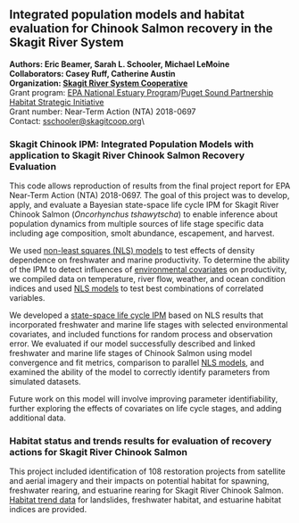 ## Integrated population models and habitat evaluation for Chinook Salmon recovery in the Skagit River System
**Authors: Eric Beamer, Sarah L. Schooler, Michael LeMoine** <br/>
**Collaborators: Casey Ruff, Catherine Austin** <br/>
**Organization: [Skagit River System Cooperative](http://skagitcoop.org/)** <br/>
Grant program: [EPA National Estuary Program](https://www.epa.gov/puget-sound/funding-and-grants-puget-sound)/[Puget Sound Partnership Habitat Strategic Initiative](https://pugetsoundestuary.wa.gov/habitat-strategic-initiative/) <br/>
Grant number: Near-Term Action (NTA) 2018-0697 <br/>
Contact: sschooler@skagitcoop.org\

### Skagit Chinook IPM: Integrated Population Models with application to Skagit River Chinook Salmon Recovery Evaluation
This code allows reproduction of results from the final project report for EPA Near-Term Action (NTA) 2018-0697. The goal of this project was to develop, apply, and evaluate a Bayesian state-space life cycle IPM for Skagit River Chinook Salmon (_Oncorhynchus tshawytscha_) to enable inference about population dynamics from multiple sources of life stage specific data including age composition, smolt abundance, escapement, and harvest.

We used [non-least squares (NLS) models](/analysis/SkagitChinook_TwoStage_NLS_DensDepModelSel.R) to test effects of density dependence on freshwater and marine productivity. To determine the ability of the IPM to detect influences of [environmental covariates](/data/skagit_chinook_covars_all.csv) on productivity, we compiled data on temperature, river flow, weather, and ocean condition indices and used [NLS models](/analysis/SkagitChinook_TwoStage_NLS_CovModelSel.R) to test best combinations of correlated variables.

We developed a [state-space life cycle IPM](SkagitChinook_TwoStage_IPM.R) based on NLS results that incorporated freshwater and marine life stages with selected environmental covariates, and included functions for random process and observation error. We evaluated if our model successfully described and linked freshwater and marine life stages of Chinook Salmon using model convergence and fit metrics, comparison to parallel [NLS models](SkagitChinook_TwoStage_NLS.R), and examined the ability of the model to correctly identify parameters from simulated datasets.

Future work on this model will involve improving parameter identifiability, further exploring the effects of covariates on life cycle stages, and adding additional data.

### Habitat status and trends results for evaluation of recovery actions for Skagit River Chinook Salmon
This project included identification of 108 restoration projects from satellite and aerial imagery and their impacts on potential habitat for spawning, freshwater rearing, and estuarine rearing for Skagit River Chinook Salmon. [Habitat trend data](/data/habitat) for landslides, freshwater habitat, and estuarine habitat indices are provided.
